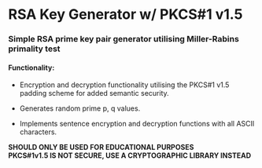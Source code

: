 # RSA Key Generator w/ PKCS#1 v1.5
### Simple RSA prime key pair generator utilising Miller-Rabins primality test
#### Functionality:
- Encryption and decryption functionality utilising the PKCS#1 v1.5 padding scheme for added semantic security.
* Generates random prime p, q values.
- Implements sentence encryption and decryption functions with all ASCII characters.

**SHOULD ONLY BE USED FOR EDUCATIONAL PURPOSES**  
**PKCS#1v1.5 IS NOT SECURE, USE A CRYPTOGRAPHIC LIBRARY INSTEAD**
